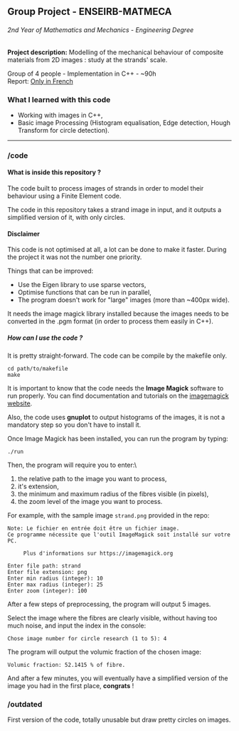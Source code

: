 ## Group Project - ENSEIRB-MATMECA
###### 2nd Year of Mathematics and Mechanics - Engineering Degree

**Project description:** Modelling of the mechanical behaviour of composite materials from 2D images : study at the strands' scale.

Group of 4 people - Implementation in C++ - ~90h\
Report: [Only in French](https://www.abrlr.fr/res/TER1819.pdf)

### What I learned with this code
 * Working with images in C++,
 * Basic image Processing (Histogram equalisation, Edge detection, Hough Transform for circle detection).

---

### /code
#### What is inside this repository ?
The code built to process images of strands in order to model their behaviour using a Finite Element code.

The code in this repository takes a strand image in input, and it outputs a simplified version of it, with only circles.

#### Disclaimer
This code is not optimised at all, a lot can be done to make it faster. During the project it was not the number one priority.

Things that can be improved:
* Use the Eigen library to use sparse vectors,
* Optimise functions that can be run in parallel,
* The program doesn't work for "large" images (more than ~400px wide).

It needs the image magick library installed because the images needs to be converted in the .pgm format (in order to process them easily in C++).



##### How can I use the code ?
It is pretty straight-forward. The code can be compile by the makefile only.
```
cd path/to/makefile
make
```
It is important to know that the code needs the **Image Magick** software to run properly. You can find documentation and tutorials on the [imagemagick website](https://imagemagick.org/index.php).

Also, the code uses **gnuplot** to output histograms of the images, it is not a mandatory step so you don't have to install it.

Once Image Magick has been installed, you can run the program by typing:
```
./run
```
Then, the program will require you to enter:\
1. the relative path to the image you want to process,
2. it's extension,
3. the minimum and maximum radius of the fibres visible (in pixels),
4. the zoom level of the image you want to process.

For example, with the sample image `strand.png` provided in the repo:
```
Note: Le fichier en entrée doit être un fichier image.
Ce programme nécessite que l'outil ImageMagick soit installé sur votre PC.

     Plus d'informations sur https://imagemagick.org

Enter file path: strand
Enter file extension: png
Enter min radius (integer): 10
Enter max radius (integer): 25
Enter zoom (integer): 100
```
After a few steps of preprocessing, the program will output 5 images.

Select the image where the fibres are clearly visible, without having too much noise, and input the index in the console:
```
Chose image number for circle research (1 to 5): 4
```

The program will output the volumic fraction of the chosen image:
```
Volumic fraction: 52.1415 % of fibre.
```
And after a few minutes, you will eventually have a simplified version of the image you had in the first place, **congrats** !

### /outdated
 First version of the code, totally unusable but draw pretty circles on images.
